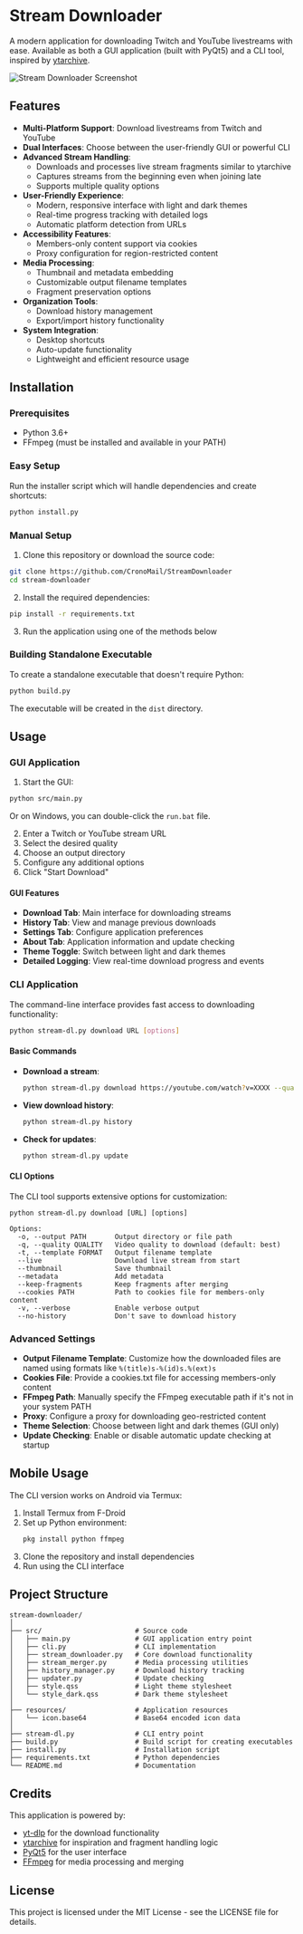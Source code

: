 # Stream Downloader

A modern application for downloading Twitch and YouTube livestreams with ease. Available as both a GUI application (built with PyQt5) and a CLI tool, inspired by [ytarchive](https://github.com/Kethsar/ytarchive).

![Stream Downloader Screenshot](resources/screenshot.png)

## Features

- **Multi-Platform Support**: Download livestreams from Twitch and YouTube
- **Dual Interfaces**: Choose between the user-friendly GUI or powerful CLI
- **Advanced Stream Handling**: 
  - Downloads and processes live stream fragments similar to ytarchive
  - Captures streams from the beginning even when joining late
  - Supports multiple quality options
- **User-Friendly Experience**:
  - Modern, responsive interface with light and dark themes
  - Real-time progress tracking with detailed logs
  - Automatic platform detection from URLs
- **Accessibility Features**:
  - Members-only content support via cookies
  - Proxy configuration for region-restricted content
- **Media Processing**:
  - Thumbnail and metadata embedding
  - Customizable output filename templates
  - Fragment preservation options
- **Organization Tools**:
  - Download history management
  - Export/import history functionality
- **System Integration**:
  - Desktop shortcuts
  - Auto-update functionality
  - Lightweight and efficient resource usage

## Installation

### Prerequisites

- Python 3.6+
- FFmpeg (must be installed and available in your PATH)

### Easy Setup

Run the installer script which will handle dependencies and create shortcuts:

```bash
python install.py
```

### Manual Setup

1. Clone this repository or download the source code:

```bash
git clone https://github.com/CronoMail/StreamDownloader
cd stream-downloader
```

2. Install the required dependencies:

```bash
pip install -r requirements.txt
```

3. Run the application using one of the methods below

### Building Standalone Executable

To create a standalone executable that doesn't require Python:

```bash
python build.py
```

The executable will be created in the `dist` directory.

## Usage

### GUI Application

1. Start the GUI:

```bash
python src/main.py
```

Or on Windows, you can double-click the `run.bat` file.

2. Enter a Twitch or YouTube stream URL
3. Select the desired quality
4. Choose an output directory
5. Configure any additional options
6. Click "Start Download"

#### GUI Features

- **Download Tab**: Main interface for downloading streams
- **History Tab**: View and manage previous downloads
- **Settings Tab**: Configure application preferences
- **About Tab**: Application information and update checking
- **Theme Toggle**: Switch between light and dark themes
- **Detailed Logging**: View real-time download progress and events

### CLI Application

The command-line interface provides fast access to downloading functionality:

```bash
python stream-dl.py download URL [options]
```

#### Basic Commands

- **Download a stream**:
  ```bash
  python stream-dl.py download https://youtube.com/watch?v=XXXX --quality best
  ```

- **View download history**:
  ```bash
  python stream-dl.py history
  ```

- **Check for updates**:
  ```bash
  python stream-dl.py update
  ```

#### CLI Options

The CLI tool supports extensive options for customization:

```
python stream-dl.py download [URL] [options]

Options:
  -o, --output PATH       Output directory or file path
  -q, --quality QUALITY   Video quality to download (default: best)
  -t, --template FORMAT   Output filename template
  --live                  Download live stream from start
  --thumbnail             Save thumbnail
  --metadata              Add metadata
  --keep-fragments        Keep fragments after merging
  --cookies PATH          Path to cookies file for members-only content
  -v, --verbose           Enable verbose output
  --no-history            Don't save to download history
```

### Advanced Settings

- **Output Filename Template**: Customize how the downloaded files are named using formats like `%(title)s-%(id)s.%(ext)s`
- **Cookies File**: Provide a cookies.txt file for accessing members-only content
- **FFmpeg Path**: Manually specify the FFmpeg executable path if it's not in your system PATH
- **Proxy**: Configure a proxy for downloading geo-restricted content
- **Theme Selection**: Choose between light and dark themes (GUI only)
- **Update Checking**: Enable or disable automatic update checking at startup

## Mobile Usage

The CLI version works on Android via Termux:

1. Install Termux from F-Droid
2. Set up Python environment:
   ```bash
   pkg install python ffmpeg
   ```
3. Clone the repository and install dependencies
4. Run using the CLI interface

## Project Structure

```
stream-downloader/
│
├── src/                       # Source code
│   ├── main.py                # GUI application entry point
│   ├── cli.py                 # CLI implementation
│   ├── stream_downloader.py   # Core download functionality
│   ├── stream_merger.py       # Media processing utilities
│   ├── history_manager.py     # Download history tracking
│   ├── updater.py             # Update checking
│   ├── style.qss              # Light theme stylesheet
│   └── style_dark.qss         # Dark theme stylesheet
│
├── resources/                 # Application resources
│   └── icon.base64            # Base64 encoded icon data
│
├── stream-dl.py               # CLI entry point
├── build.py                   # Build script for creating executables
├── install.py                 # Installation script
├── requirements.txt           # Python dependencies
└── README.md                  # Documentation
```

## Credits

This application is powered by:

- [yt-dlp](https://github.com/yt-dlp/yt-dlp) for the download functionality
- [ytarchive](https://github.com/Kethsar/ytarchive) for inspiration and fragment handling logic
- [PyQt5](https://www.riverbankcomputing.com/software/pyqt/) for the user interface
- [FFmpeg](https://ffmpeg.org/) for media processing and merging

## License

This project is licensed under the MIT License - see the LICENSE file for details.
